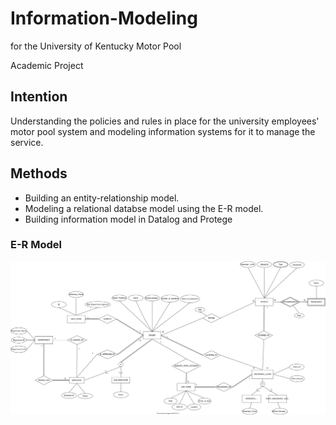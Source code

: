 # Information-Modeling
 for the University of Kentucky Motor Pool
 
Academic Project

## Intention
Understanding the policies and rules in place for the university employees' motor pool system and modeling information systems for it to manage the service.

## Methods
- Building an entity-relationship model.
- Modeling a relational databse model using the E-R model.
- Building information model in Datalog and Protege

### E-R Model
![E-R Model](https://github.com/harshbaberwal21/Information-Modeling/blob/main/group12-ph2-eer.svg)
